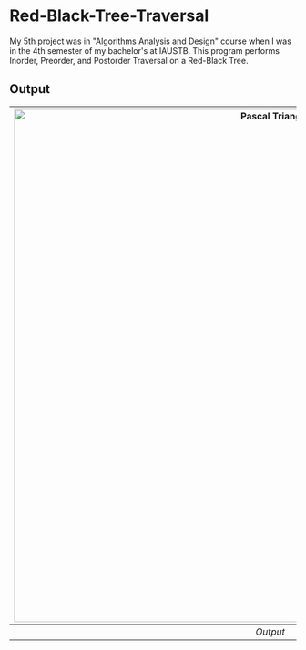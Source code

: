 # Red-Black-Tree-Traversal

My 5th project was in "Algorithms Analysis and Design" course when I was in the 4th semester of my bachelor's at IAUSTB. This program performs Inorder, Preorder, and Postorder Traversal on a Red-Black Tree.


## Output
| <img src="out.jpg" alt="Pascal Triangle" width="900"/> | 
|:--:| 
| *Output*

